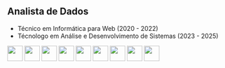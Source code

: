 ## Analista de Dados

- Técnico em Informática para Web (2020 - 2022)
- Técnologo em Análise e Desenvolvimento de Sistemas (2023 - 2025)

<div style="display: inline">
 <img width='35' height='35' src="https://www.svgrepo.com/show/452091/python.svg" />
<img width='35' height='35' src="https://www.svgrepo.com/show/375309/csv-document.svg" />
 <img width='35' height='35' src="[https://icons8.com/icon/Ny0t2MYrJ70p/power-bi-2021](https://img.icons8.com/?size=100&id=Ny0t2MYrJ70p&format=png&color=000000)" />
  <img width='35' height='35' src="https://cdn.jsdelivr.net/gh/devicons/devicon@latest/icons/javascript/javascript-original.svg" />
    <img width='35' height='35' src="https://www.svgrepo.com/show/452075/node-js.svg" />   
 <img width='35' height='35' src="https://cdn.jsdelivr.net/gh/devicons/devicon@latest/icons/react/react-original.svg" />
 <img width='35' height='35' src="https://www.svgrepo.com/show/374167/vite.svg" />
  <img width='35' height='35' src="https://cdn.jsdelivr.net/gh/devicons/devicon@latest/icons/mysql/mysql-original-wordmark.svg" />
<img width='35' height='35' src="https://www.svgrepo.com/show/448236/linux.svg" />
</div>
